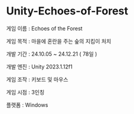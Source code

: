 # Unity-Echoes-of-Forest

게임 이름 : Echoes of the Forest

게임 목적 : 마을에 혼란을 주는 숲의 지킴이 처치

개발 기간 : 24.10.05 ~ 24.12.21 ( 78일 )

개발 엔진 : Unity 2023.1.12f1

게임 조작 : 키보드 및 마우스

게임 시점 : 3인칭

플랫폼 : Windows
